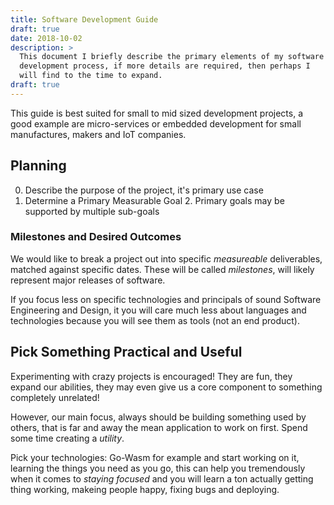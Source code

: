 ```yaml
---
title: Software Development Guide
draft: true
date: 2018-10-02
description: >
  This document I briefly describe the primary elements of my software
  development process, if more details are required, then perhaps I
  will find to the time to expand.
draft: true
---
```


This guide is best suited for small to mid sized development projects,
a good example are micro-services or embedded development for small
manufactures, makers and IoT companies.
<!--more-->

## Planning 

0. Describe the purpose of the project, it's primary use case
1. Determine a Primary Measurable Goal
   2. Primary goals may be supported by multiple sub-goals

### Milestones and Desired Outcomes

We would like to break a project out into specific _measureable_
deliverables, matched against specific dates. These will be called
_milestones_, will likely represent major releases of software. 

If you focus less on specific technologies and principals of sound
Software Engineering and Design, it you will care much less about
languages and technologies because you will see them as tools (not an
end product).

## Pick Something Practical and Useful

Experimenting with crazy projects is encouraged! They are fun, they
expand our abilities, they may even give us a core component to
something completely unrelated!

However, our main focus, always should be building something used by
others, that is far and away the mean application to work on first.
Spend some time creating a _utility_.

Pick your technologies: Go-Wasm for example and start working on it,
learning the things you need as you go, this can help you tremendously
when it comes to _staying focused_ and you will learn a ton actually
getting thing working, makeing people happy, fixing bugs and
deploying. 


